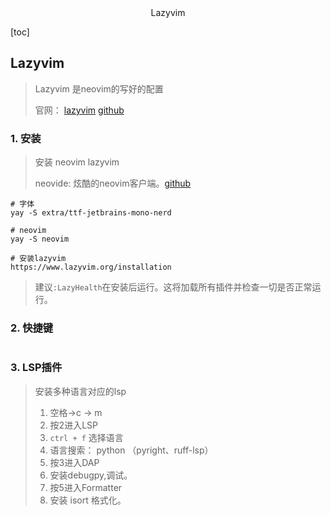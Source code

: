 <center>Lazyvim</center>









[toc]









## Lazyvim

> Lazyvim 是neovim的写好的配置
>
> 官网： [lazyvim](https://www.lazyvim.org/) [github](https://github.com/LazyVim/LazyVim) 







### 1. 安装

> 安装 neovim lazyvim 
>
> neovide: 炫酷的neovim客户端。[github](https://github.com/neovide/neovide)



```shell
# 字体
yay -S extra/ttf-jetbrains-mono-nerd

# neovim
yay -S neovim

# 安装lazyvim
https://www.lazyvim.org/installation
```

> 建议`:LazyHealth`在安装后运行。这将加载所有插件并检查一切是否正常运行。





### 2. 快捷键

```shell
```







### 3. LSP插件

> 安装多种语言对应的lsp
>
> 1. 空格->c -> m
> 2. 按2进入LSP
> 3. `ctrl + f` 选择语言
> 4. 语言搜索： python （pyright、ruff-lsp）
> 5. 按3进入DAP
> 6. 安装debugpy,调试。
> 7. 按5进入Formatter
> 8. 安装 isort 格式化。















